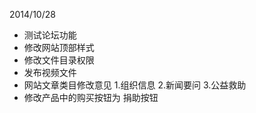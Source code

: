 2014/10/28
 - 测试论坛功能
 - 修改网站顶部样式
 - 修改文件目录权限
 - 发布视频文件
 - 网站文章类目修改意见 1.组织信息 2.新闻要问 3.公益救助
 - 修改产品中的购买按钮为 捐助按钮